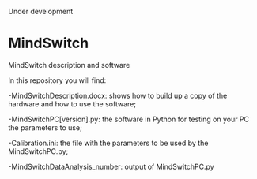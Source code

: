 Under development

# MindSwitch
MindSwitch description and software

In this repository you will find:

-MindSwitchDescription.docx: shows how to build up a copy of the hardware and how to use the software;

-MindSwitchPC[version].py: the software in Python for testing on your PC the parameters to use;

-Calibration.ini: the file with the parameters to be used by the MindSwitchPC.py;

-MindSwitchDataAnalysis_number: output of MindSwitchPC.py 


